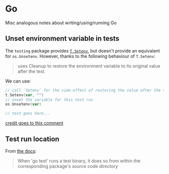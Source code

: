 # Go

Misc analogous notes about writing/using/running Go

## Unset environment variable in tests

The `testing` package provides
[`T.Setenv`](https://pkg.go.dev/testing#T.Setenv), but doesn't provide an
equivalent for `os.Unsetenv`. However, thanks to the following behaviour of
`T.Setenv`:

> uses Cleanup to restore the environment variable to its original value after
> the test.

We can use:

``` go
// call `Setenv` for the side-effect of restoring the value after the test
t.Setenv(var, "")
// unset the variable for this test run
os.Unsetenv(var)

// test goes here...
```

[credit goes to this
comment](https://github.com/golang/go/issues/52817#issuecomment-1131339120)

## Test run location

From [the docs](https://pkg.go.dev/cmd/go#hdr-Testing_flags):

> When 'go test' runs a test binary, it does so from within the corresponding
> package's source code directory
